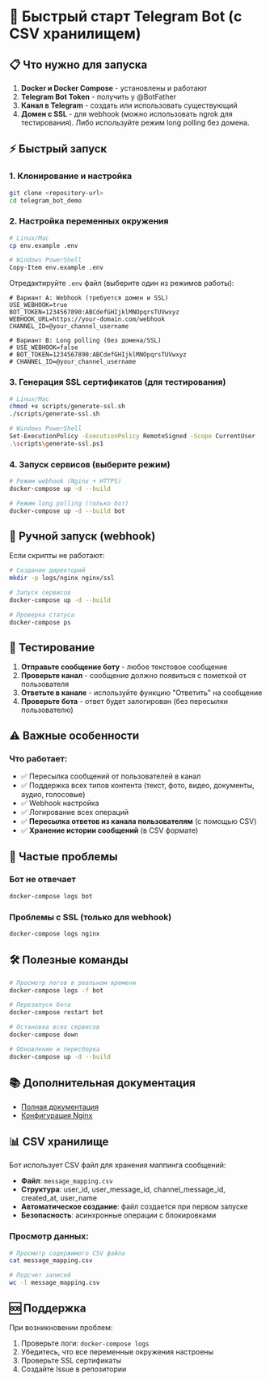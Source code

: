 # 🚀 Быстрый старт Telegram Bot (с CSV хранилищем)

## 📋 Что нужно для запуска

1. **Docker и Docker Compose** - установлены и работают
2. **Telegram Bot Token** - получить у @BotFather
3. **Канал в Telegram** - создать или использовать существующий
4. **Домен с SSL** - для webhook (можно использовать ngrok для тестирования). Либо используйте режим long polling без домена.

## ⚡ Быстрый запуск

### 1. Клонирование и настройка

```bash
git clone <repository-url>
cd telegram_bot_demo
```

### 2. Настройка переменных окружения

```bash
# Linux/Mac
cp env.example .env

# Windows PowerShell
Copy-Item env.example .env
```

Отредактируйте `.env` файл (выберите один из режимов работы):
```env
# Вариант A: Webhook (требуется домен и SSL)
USE_WEBHOOK=true
BOT_TOKEN=1234567890:ABCdefGHIjklMNOpqrsTUVwxyz
WEBHOOK_URL=https://your-domain.com/webhook
CHANNEL_ID=@your_channel_username

# Вариант B: Long polling (без домена/SSL)
# USE_WEBHOOK=false
# BOT_TOKEN=1234567890:ABCdefGHIjklMNOpqrsTUVwxyz
# CHANNEL_ID=@your_channel_username
```

### 3. Генерация SSL сертификатов (для тестирования)

```bash
# Linux/Mac
chmod +x scripts/generate-ssl.sh
./scripts/generate-ssl.sh

# Windows PowerShell
Set-ExecutionPolicy -ExecutionPolicy RemoteSigned -Scope CurrentUser
.\scripts\generate-ssl.ps1
```

### 4. Запуск сервисов (выберите режим)

```bash
# Режим webhook (Nginx + HTTPS)
docker-compose up -d --build

# Режим long polling (только бот)
docker-compose up -d --build bot
```

## 🔧 Ручной запуск (webhook)

Если скрипты не работают:

```bash
# Создание директорий
mkdir -p logs/nginx nginx/ssl

# Запуск сервисов
docker-compose up -d --build

# Проверка статуса
docker-compose ps
```

## 📱 Тестирование

1. **Отправьте сообщение боту** - любое текстовое сообщение
2. **Проверьте канал** - сообщение должно появиться с пометкой от пользователя
3. **Ответьте в канале** - используйте функцию "Ответить" на сообщение
4. **Проверьте бота** - ответ будет залогирован (без пересылки пользователю)

## ⚠️ Важные особенности

### Что работает:
- ✅ Пересылка сообщений от пользователей в канал
- ✅ Поддержка всех типов контента (текст, фото, видео, документы, аудио, голосовые)
- ✅ Webhook настройка
- ✅ Логирование всех операций
- ✅ **Пересылка ответов из канала пользователям** (с помощью CSV)
- ✅ **Хранение истории сообщений** (в CSV формате)

## 🚨 Частые проблемы

### Бот не отвечает
```bash
docker-compose logs bot
```

### Проблемы с SSL (только для webhook)
```bash
docker-compose logs nginx
```

## 🛠️ Полезные команды

```bash
# Просмотр логов в реальном времени
docker-compose logs -f bot

# Перезапуск бота
docker-compose restart bot

# Остановка всех сервисов
docker-compose down

# Обновление и пересборка
docker-compose up -d --build
```

## 📚 Дополнительная документация

- [Полная документация](README.md)
- [Конфигурация Nginx](nginx/nginx.conf)

## 📊 CSV хранилище

Бот использует CSV файл для хранения маппинга сообщений:

- **Файл**: `message_mapping.csv`
- **Структура**: user_id, user_message_id, channel_message_id, created_at, user_name
- **Автоматическое создание**: файл создается при первом запуске
- **Безопасность**: асинхронные операции с блокировками

### Просмотр данных:
```bash
# Просмотр содержимого CSV файла
cat message_mapping.csv

# Подсчет записей
wc -l message_mapping.csv
```

## 🆘 Поддержка

При возникновении проблем:
1. Проверьте логи: `docker-compose logs`
2. Убедитесь, что все переменные окружения настроены
3. Проверьте SSL сертификаты
4. Создайте Issue в репозитории
